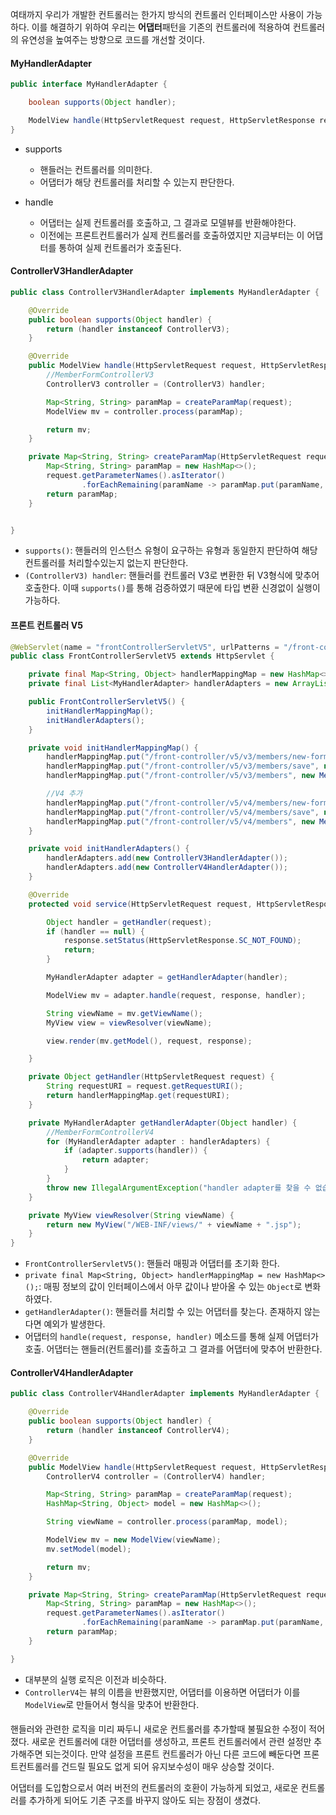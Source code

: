 여태까지 우리가 개발한 컨트롤러는 한가지 방식의 컨트롤러 인터페이스만 사용이 가능하다.
이를 해결하기 위하여 우리는 **어댑터**패턴을 기존의 컨트롤러에 적용하여 컨트롤러의 유연성을 높여주는 방향으로 코드를 개선할 것이다.

#### MyHandlerAdapter
```java
public interface MyHandlerAdapter {

    boolean supports(Object handler);

    ModelView handle(HttpServletRequest request, HttpServletResponse response, Object handler) throws ServletException, IOException;
}
```
- supports
	
    - 핸들러는 컨트롤러를 의미한다.
    - 어댑터가 해당 컨트롤러를 처리할 수 있는지 판단한다.
- handle
	
    - 어댑터는 실제 컨트롤러를 호출하고, 그 결과로 모델뷰를 반환해야한다.
    - 이전에는 프론트컨트롤러가 실제 컨트롤러를 호출하였지만 지금부터는 이 어댑터를 통하여 실제 컨트롤러가 호출된다.
    
#### ControllerV3HandlerAdapter
```java
public class ControllerV3HandlerAdapter implements MyHandlerAdapter {

    @Override
    public boolean supports(Object handler) {
        return (handler instanceof ControllerV3);
    }

    @Override
    public ModelView handle(HttpServletRequest request, HttpServletResponse response, Object handler) throws ServletException, IOException {
        //MemberFormControllerV3
        ControllerV3 controller = (ControllerV3) handler;

        Map<String, String> paramMap = createParamMap(request);
        ModelView mv = controller.process(paramMap);

        return mv;
    }

    private Map<String, String> createParamMap(HttpServletRequest request) {
        Map<String, String> paramMap = new HashMap<>();
        request.getParameterNames().asIterator()
                .forEachRemaining(paramName -> paramMap.put(paramName, request.getParameter(paramName)));
        return paramMap;
    }


}
```
- `supports()`: 핸들러의 인스턴스 유형이 요구하는 유형과 동일한지 판단하여 해당 컨트롤러를 처리할수있는지 없는지 판단한다.
- `(ControllerV3) handler`: 핸들러를 컨트롤러 V3로 변환한 뒤 V3형식에 맞추어 호출한다. 이때 `supports()`를 통해 검증하였기 때문에 타입 변환 신경없이 실행이 가능하다.

#### 프론트 컨트롤러 V5

```java
@WebServlet(name = "frontControllerServletV5", urlPatterns = "/front-controller/v5/*")
public class FrontControllerServletV5 extends HttpServlet {

    private final Map<String, Object> handlerMappingMap = new HashMap<>();
    private final List<MyHandlerAdapter> handlerAdapters = new ArrayList<>();

    public FrontControllerServletV5() {
        initHandlerMappingMap();
        initHandlerAdapters();
    }

    private void initHandlerMappingMap() {
        handlerMappingMap.put("/front-controller/v5/v3/members/new-form", new MemberFormControllerV3());
        handlerMappingMap.put("/front-controller/v5/v3/members/save", new MemberSaveControllerV3());
        handlerMappingMap.put("/front-controller/v5/v3/members", new MemberListControllerV3());

        //V4 추가
        handlerMappingMap.put("/front-controller/v5/v4/members/new-form", new MemberFormControllerV4());
        handlerMappingMap.put("/front-controller/v5/v4/members/save", new MemberSaveControllerV4());
        handlerMappingMap.put("/front-controller/v5/v4/members", new MemberListControllerV4());
    }

    private void initHandlerAdapters() {
        handlerAdapters.add(new ControllerV3HandlerAdapter());
        handlerAdapters.add(new ControllerV4HandlerAdapter());
    }

    @Override
    protected void service(HttpServletRequest request, HttpServletResponse response) throws ServletException, IOException {

        Object handler = getHandler(request);
        if (handler == null) {
            response.setStatus(HttpServletResponse.SC_NOT_FOUND);
            return;
        }

        MyHandlerAdapter adapter = getHandlerAdapter(handler);

        ModelView mv = adapter.handle(request, response, handler);

        String viewName = mv.getViewName();
        MyView view = viewResolver(viewName);

        view.render(mv.getModel(), request, response);

    }

    private Object getHandler(HttpServletRequest request) {
        String requestURI = request.getRequestURI();
        return handlerMappingMap.get(requestURI);
    }

    private MyHandlerAdapter getHandlerAdapter(Object handler) {
        //MemberFormControllerV4
        for (MyHandlerAdapter adapter : handlerAdapters) {
            if (adapter.supports(handler)) {
                return adapter;
            }
        }
        throw new IllegalArgumentException("handler adapter를 찾을 수 없습니다. handler=" + handler);
    }

    private MyView viewResolver(String viewName) {
        return new MyView("/WEB-INF/views/" + viewName + ".jsp");
    }
}

```
- `FrontControllerServletV5()`: 핸들러 매핑과 어댑터를 초기화 한다.
- `private final Map<String, Object> handlerMappingMap = new HashMap<>();`: 매핑 정보의 값이 인터페이스에서 아무 값이나 받아올 수 있는 `Object`로 변화하였다.
- `getHandlerAdapter()`: 핸들러를 처리할 수 있는 어댑터를 찾는다. 존재하지 않는다면 예외가 발생한다.
- 어댑터의 `handle(request, response, handler)` 메소드를 통해 실제 어댑터가 호출. 어댑터는 핸들러(컨트롤러)를 호출하고 그 결과를 어댑터에 맞추어 반환한다.

#### ControllerV4HandlerAdapter
```java
public class ControllerV4HandlerAdapter implements MyHandlerAdapter {

    @Override
    public boolean supports(Object handler) {
        return (handler instanceof ControllerV4);
    }

    @Override
    public ModelView handle(HttpServletRequest request, HttpServletResponse response, Object handler) throws ServletException, IOException {
        ControllerV4 controller = (ControllerV4) handler;

        Map<String, String> paramMap = createParamMap(request);
        HashMap<String, Object> model = new HashMap<>();

        String viewName = controller.process(paramMap, model);

        ModelView mv = new ModelView(viewName);
        mv.setModel(model);

        return mv;
    }

    private Map<String, String> createParamMap(HttpServletRequest request) {
        Map<String, String> paramMap = new HashMap<>();
        request.getParameterNames().asIterator()
                .forEachRemaining(paramName -> paramMap.put(paramName, request.getParameter(paramName)));
        return paramMap;
    }

}
```
- 대부분의 실행 로직은 이전과 비슷하다.
- `ControllerV4`는 뷰의 이름을 반환했지만, 어댑터를 이용하면 어댑터가 이를 `ModelView`로 만들어서 형식을 맞추어 반환한다.

#### 



핸들러와 관련한 로직을 미리 짜두니 새로운 컨트롤러를 추가할때 불필요한 수정이 적어졌다.
새로운 컨트롤러에 대한 어댑터를 생성하고, 프론트 컨트롤러에서 관련 설정만 추가해주면 되는것이다.
만약 설정을 프론트 컨트롤러가 아닌 다른 코드에 빼둔다면 프론트컨트롤러를 건드릴 필요도 없게 되어 유지보수성이 매우 상승할 것이다.

어댑터를 도입함으로서 여러 버전의 컨트롤러의 호환이 가능하게 되었고, 새로운 컨트롤러를 추가하게 되어도 기존 구조를 바꾸지 않아도 되는 장점이 생겼다.